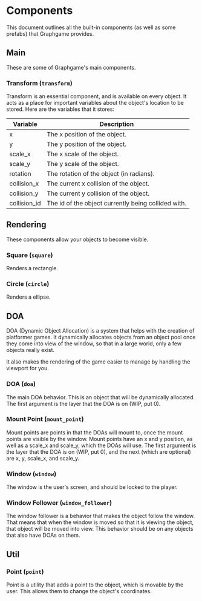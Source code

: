 # Components
This document outlines all the built-in components (as well as some prefabs) that Graphgame provides.

## Main
These are some of Graphgame's main components.

### Transform (`transform`)
Transform is an essential component, and is available on every object. It acts as a place for important variables about the object's location to be stored. Here are the variables that it stores:

| Variable     | Description                                         |
|--------------|-----------------------------------------------------|
| x            | The x position of the object.                       |
| y            | The y position of the object.                       |
| scale_x      | The x scale of the object.                          |
| scale_y      | The y scale of the object.                          |
| rotation     | The rotation of the object (in radians).            |
| collision_x  | The current x collision of the object.              |
| collision_y  | The current y collision of the object.              |
| collision_id | The id of the object currently being collided with. |

## Rendering
These components allow your objects to become visible.

### Square (`square`)
Renders a rectangle.

### Circle (`circle`)
Renders a ellipse.

## DOA
DOA (Dynamic Object Allocation) is a system that helps with the creation of platformer games. It dynamically allocates objects from an object pool once they come into view of the window, so that in a large world, only a few objects really exist.

It also makes the rendering of the game easier to manage by handling the viewport for you.

### DOA (`doa`)
The main DOA behavior. This is an object that will be dynamically allocated. The first argument is the layer that the DOA is on (WIP, put 0).

### Mount Point (`mount_point`)
Mount points are points in that the DOAs will mount to, once the mount points are visible by the window. Mount points have an x and y position, as well as a scale_x and scale_y, which the DOAs will use. The first argument is the layer that the DOA is on (WIP, put 0), and the next (which are optional) are x, y, scale_x, and scale_y.

### Window (`window`)
The window is the user's screen, and should be locked to the player.

### Window Follower (`window_follower`)
The window follower is a behavior that makes the object follow the window. That means that when the window is moved so that it is viewing the object, that object will be moved into view. This behavior should be on any objects that also have DOAs on them.

## Util

### Point (`point`)
Point is a utility that adds a point to the object, which is movable by the user. This allows them to change the object's coordinates.